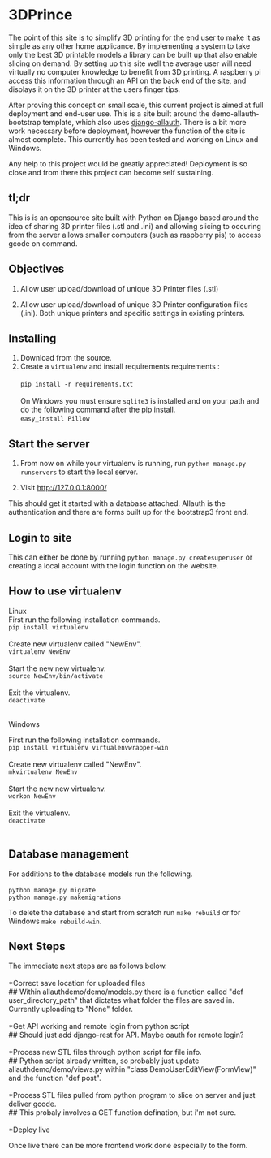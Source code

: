# 3DPrince

The point of this site is to simplify 3D printing for the end user to make it as simple as any other home applicance. By implementing a system to take only the best 3D printable models a library can be built up that also enable slicing on demand.  By setting up this site well the average user will need virtually no computer knowledge to benefit from 3D printing. A raspberry pi access this information through an API on the back end of the site, and displays it on the 3D printer at the users finger tips.<br>


After proving this concept on small scale, this current project is aimed at full deployment and end-user use. This is a site built around the demo-allauth-bootstrap template, which also uses [django-allauth](https://github.com/pennersr/django-allauth). There is a bit more work necessary before deployment, however the function of the site is almost complete. This currently has been tested and working on Linux and Windows.

Any help to this project would be greatly appreciated! Deployment is so close and from there this project can become self sustaining.

## tl;dr

This is is an opensource site built with Python on Django based around the idea of sharing 3D printer files (.stl and .ini) and allowing slicing to occuring from the server allows smaller computers (such as raspberry pis) to access gcode on command. 

## Objectives

1. Allow user upload/download of unique 3D Printer files (.stl)

2. Allow user upload/download of unique 3D Printer configuration files (.ini). Both unique printers and specific settings in existing printers.


## Installing

1. Download from the source.
2. Create a ``virtualenv`` and install requirements requirements : <br> <br>``pip install -r requirements.txt``<br>
<br> On Windows you must ensure ``sqlite3`` is installed and on your path and do the following command after the pip install.
<br>``easy_install Pillow``<br>


## Start the server

1. From now on while your virtualenv is running, run ``python manage.py runservers`` to start the local server.

2. Visit http://127.0.0.1:8000/


This should get it started with a database attached. Allauth is the authentication and there are forms built up for the bootstrap3 front end.


## Login to site

This can either be done by running ``python manage.py createsuperuser`` or creating a local account with the login function on the website. 

## How to use virtualenv

Linux<br>
First run the following installation commands.<br>
``pip install virtualenv`` <br><br>
Create new virtualenv called "NewEnv". <br>
``virtualenv NewEnv`` <br><br>
Start the new new virtualenv. <br>
``source NewEnv/bin/activate`` <br><br>
Exit the virtualenv.<br>
``deactivate`` <br><br>

Windows<br>

First run the following installation commands.<br>
``pip install virtualenv virtualenvwrapper-win`` <br><br>
Create new virtualenv called "NewEnv". <br>
``mkvirtualenv NewEnv`` <br><br>
Start the new new virtualenv. <br>
``workon NewEnv`` <br><br>
Exit the virtualenv.<br>
``deactivate`` <br><br>



## Database management

For additions to the database models run the following. <br><br> ``python manage.py migrate``<br>
``python manage.py makemigrations``

To delete the database and start from scratch run ``make rebuild`` or for Windows  ``make rebuild-win``.

## Next Steps

The immediate next steps are as follows below. <br><br> 
	*Correct save location for uploaded files<br>
	## Within allauthdemo/demo/models.py there is a function called "def user_directory_path" that dictates what folder the files are saved in. Currently uploading to "None" folder. <br><br>
	*Get API working and remote login from python script <br>
	## Should just add django-rest for API. Maybe oauth for remote login? <br><br>
	*Process new STL files through python script for file info.<br>
	## Python script already written, so probably just update allauthdemo/demo/views.py within "class DemoUserEditView(FormView)" and the function "def post". <br><br> 
	*Process STL files pulled from python program to slice on server and just deliver gcode.<br>
	## This probaly involves a GET function defination, but i'm not sure. <br><br> 
	*Deploy live


Once live there can be more frontend work done especially to the form.

